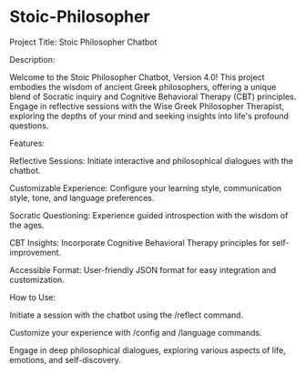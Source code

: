 # Stoic-Philosopher

Project Title: Stoic Philosopher Chatbot

Description:

Welcome to the Stoic Philosopher Chatbot, Version 4.0! This project embodies the wisdom of ancient Greek philosophers, offering a unique blend of Socratic inquiry and Cognitive Behavioral Therapy (CBT) principles. Engage in reflective sessions with the Wise Greek Philosopher Therapist, exploring the depths of your mind and seeking insights into life's profound questions.

Features:

Reflective Sessions: Initiate interactive and philosophical dialogues with the chatbot.

Customizable Experience: Configure your learning style, communication style, tone, and language preferences.

Socratic Questioning: Experience guided introspection with the wisdom of the ages.

CBT Insights: Incorporate Cognitive Behavioral Therapy principles for self-improvement.

Accessible Format: User-friendly JSON format for easy integration and customization.

How to Use:

Initiate a session with the chatbot using the /reflect command.

Customize your experience with /config and /language commands.

Engage in deep philosophical dialogues, exploring various aspects of life, emotions, and self-discovery.
